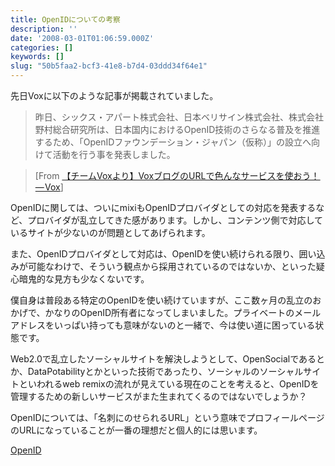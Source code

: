 ```yaml
---
title: OpenIDについての考察
description: ''
date: '2008-03-01T01:06:59.000Z'
categories: []
keywords: []
slug: "50b5faa2-bcf3-41e8-b7d4-03ddd34f64e1"
---
```

先日Voxに以下のような記事が掲載されていました。

> 昨日、シックス・アパート株式会社、日本ベリサイン株式会社、株式会社野村総合研究所は、日本国内におけるOpenID技術のさらなる普及を推進するため、「OpenIDファウンデーション・ジャパン（仮称）」の設立へ向けて活動を行う事を発表しました。

> \[From [【チームVoxより】VoxブログのURLで色んなサービスを使おう！ — Vox](http://team-jp.vox.com/library/post/%E3%83%81%E3%83%BC%E3%83%A0vox%E3%82%88%E3%82%8Avox%E3%83%96%E3%83%AD%E3%82%B0%E3%81%AEurl%E3%81%A7%E8%89%B2%E3%82%93%E3%81%AA%E3%82%B5%E3%83%BC%E3%83%93%E3%82%B9%E3%82%92%E4%BD%BF%E3%81%8A%E3%81%86.html)\]

OpenIDに関しては、ついにmixiもOpenIDプロバイダとしての対応を発表するなど、プロバイダが乱立してきた感があります。しかし、コンテンツ側で対応しているサイトが少ないのが問題としてあげられます。

また、OpenIDプロバイダとして対応は、OpenIDを使い続けられる限り、囲い込みが可能なわけで、そういう観点から採用されているのではないか、といった疑心暗鬼的な見方も少なくないです。

僕自身は普段ある特定のOpenIDを使い続けていますが、ここ数ヶ月の乱立のおかげで、かなりのOpenID所有者になってしまいました。プライベートのメールアドレスをいっぱい持っても意味がないのと一緒で、今は使い道に困っている状態です。

Web2.0で乱立したソーシャルサイトを解決しようとして、OpenSocialであるとか、DataPotabilityとかといった技術であったり、ソーシャルのソーシャルサイトといわれるweb remixの流れが見えている現在のことを考えると、OpenIDを管理するための新しいサービスがまた生まれてくるのではないでしょうか？

OpenIDについては、「名刺にのせられるURL」という意味でプロフィールページのURLになっていることが一番の理想だと個人的には思います。

[OpenID](http://technorati.com/tag/OpenID)